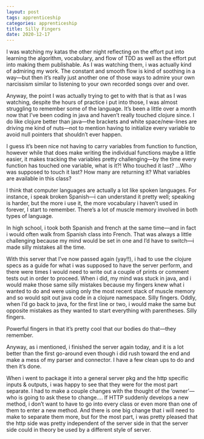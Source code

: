 ```yaml
---
layout: post 
tags: apprenticeship
categories: apprenticeship
title: Silly Fingers
date: 2020-12-17
---
```


I was watching my katas the other night reflecting on the effort put into learning the algorithm, vocabulary, and flow of TDD as well as the effort put into making them publishable.  As I was watching them, i was actually kind of admiring my work.  The constant and smooth flow is kind of soothing in a way—but then it’s really just another one of those ways to admire your own narcissism similar to listening to your own recorded songs over and over.  

Anyway, the point I was actually trying to get to with that is that as I was watching, despite the hours of practice i put into those, I was almost struggling to remember some of the language.  It’s been a little over a month now that I’ve been coding in java and haven’t really touched clojure since.  I do like clojure better than java—the brackets and white space/new-lines are driving me kind of nuts—not to mention having to initialize every variable to avoid null pointers that shouldn’t ever happen.

I guess it’s been nice not having to carry variables from function to function, however while that does make writing the individual functions maybe a little easier, it makes tracking the variables pretty challenging—by the time every function has touched one variable, what is it?!  Who touched it last?  ...Who was supposed to touch it last?  How many are returning it?  What variables are available in this class?

I think that computer languages are actually a lot like spoken languages.  For instance, i speak broken Spanish—i can understand it pretty well; speaking is harder, but the more i use it, the more vocabulary i haven’t used in forever, I start to remember.  There’s a lot of muscle memory involved in both types of language.  

In high school, i took both Spanish and french at the same time—and in fact i would often walk from Spanish class into French.  That was always a little challenging because my mind would be set in one and I’d have to switch—i made silly mistakes all the time.  

With this server that I’ve now passed again (yay!!), i had to use the clojure specs as a guide for what i was supposed to have the server perform, and there were times I would need to write out a couple of prints or comment tests out in order to proceed.  When i did, my mind was stuck in java, and i would make those same silly mistakes because my fingers knew what i wanted to do and were using only the most recent stack of muscle memory and so would spit out java code in a clojure namespace.  Silly fingers.  Oddly, when I’d go back to java, for the first line or two, i would make the same but opposite mistakes as they wanted to start everything with parentheses.  Silly fingers.  

Powerful fingers in that it’s pretty cool that our bodies do that—they remember.

Anyway, as i mentioned, i finished the server again today, and it is a lot better than the first go-around even though i did rush toward the end and make a mess of my parser and connector.  I have a few clean ups to do and then it’s done.

When i went to package it into a general server pkg and the http specific inputs & outputs, i was happy to see that they were for the most part separate.  I had to make a couple changes with the thought of the ‘owner’—who is going to ask these to change…. If HTTP suddenly develops a new method, i don’t want to have to go into every class or even more than one of them to enter a new method.  And there is one big change that i will need to make to separate them more, but for the most part, i was pretty pleased that the http side was pretty independent of the server side in that the server side could in theory be used by a different style of server.  

